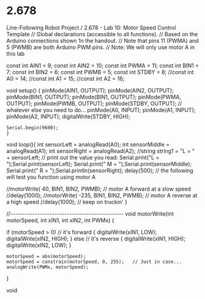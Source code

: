 # 2.678
Line-Following Robot Project
/ 2.678 - Lab 10: Motor Speed Control Template
    // Global declarations (accessible to all functions).
    // Based on the Arduino connections shown 1n the handout.
    // Note that pins 11 (PWMA) and 5 (PWMB) are both Arduino PWM pins.
    // Note:   We will only use motor A in this lab
    
    
const int AIN1  = 9;
const int AIN2  = 10;
const int PWMA  = 11;
const int BIN1  = 7;
const int BIN2  = 6;
const int PWMB  = 5;
const int STDBY = 8;
//const int A0 = 14;
//const int A1 = 15;
//const int A2 = 16;

void setup()  {
    pinMode(AIN1, OUTPUT);
    pinMode(AIN2, OUTPUT);
    pinMode(BIN1, OUTPUT);
    pinMode(BIN1, OUTPUT);
    pinMode(PWMA, OUTPUT);
    pinMode(PWMB, OUTPUT);
    pinMode(STDBY, OUTPUT);
    // whatever else you need to do...
    pinMode(A0, INPUT);
    pinMode(A1, INPUT);
    pinMode(A2, INPUT);
    digitalWrite(STDBY, HIGH);
    
    Serial.begin(9600);
    }

void loop(){
  int sensorLeft = analogRead(A0);
  int sensorMiddle = analogRead(A1);
  int sensorRight = analogRead(A2);
  //string string1 = "L = " + sensorLeft;
  // print out the value you read:
  Serial.print("L = ");Serial.print(sensorLeft);
  Serial.print(" M = ");Serial.print(sensorMiddle);
  Serial.print(" R = ");Serial.println(sensorRight);
  delay(500);
  // the following will test you function using motor A
  
  
  //motorWrite( 40, BIN1, BIN2, PWMB);     //  motor A forward at a slow speed
  //delay(1000);
  //motorWrite( -235, BIN1, BIN2, PWMB);   //  motor A reverse at a high speed
  //delay(1000);
  // keep on truckin'
  }

//----------------------------------------------
void motorWrite(int motorSpeed, int xIN1, int xIN2, int PWMx)
{
 
  if (motorSpeed > 0)          // it's forward
  {  digitalWrite(xIN1, LOW);
     digitalWrite(xIN2, HIGH);
  }
  else                         // it's reverse
  {  digitalWrite(xIN1, HIGH);
     digitalWrite(xIN2, LOW);
  } 

    motorSpeed = abs(motorSpeed);
    motorSpeed = constrain(motorSpeed, 0, 255);   // Just in case...
    analogWrite(PWMx, motorSpeed);
}

void 

